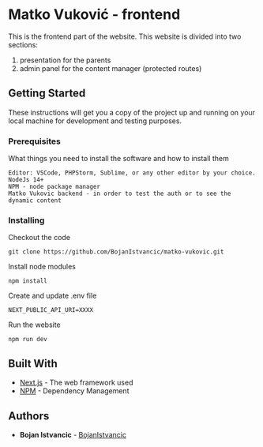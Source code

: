 # Matko Vuković - frontend

This is the frontend part of the website. This website is divided into two sections:

1. presentation for the parents
2. admin panel for the content manager (protected routes)

## Getting Started

These instructions will get you a copy of the project up and running on your local machine for development and testing purposes.

### Prerequisites

What things you need to install the software and how to install them

```
Editor: VSCode, PHPStorm, Sublime, or any other editor by your choice.
NodeJs 14+
NPM - node package manager
Matko Vukovic backend - in order to test the auth or to see the dynamic content
```

### Installing

Checkout the code

```
git clone https://github.com/BojanIstvancic/matko-vukovic.git
```

Install node modules

```
npm install
```

Create and update .env file

```
NEXT_PUBLIC_API_URI=XXXX
```

Run the website

```
npm run dev
```

## Built With

- [Next.js](https://nextjs.org/docs) - The web framework used
- [NPM](https://docs.npmjs.com/) - Dependency Management

## Authors

- **Bojan Istvancic** - [BojanIstvancic](https://github.com/BojanIstvancic)
